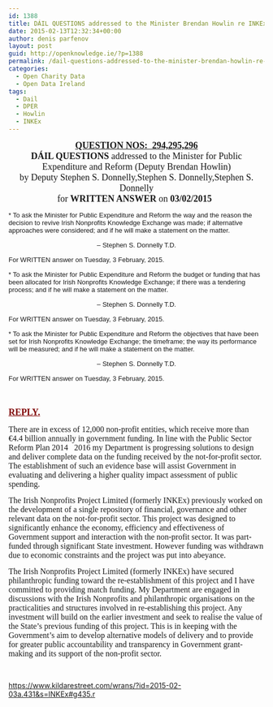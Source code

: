 ```yaml
---
id: 1388
title: DÁIL QUESTIONS addressed to the Minister Brendan Howlin re INKEx
date: 2015-02-13T12:32:34+00:00
author: denis parfenov
layout: post
guid: http://openknowledge.ie/?p=1388
permalink: /dail-questions-addressed-to-the-minister-brendan-howlin-re-inkex/
categories:
  - Open Charity Data
  - Open Data Ireland
tags:
  - Dail
  - DPER
  - Howlin
  - INKEx
---
```

<div align="center">
  <span style="font-family: MS Sans Serif; font-size: large;"><b><span style="text-decoration: underline;">QUESTION NOS:  294,295,296</span></b></span>
</div>

<div align="center">
  <span style="font-family: MS Sans Serif; font-size: large;"><b>DÁIL QUESTIONS</b></span><span style="font-family: MS Sans Serif; font-size: large;"> addressed to the Minister for Public Expenditure and Reform (Deputy Brendan Howlin)</span><br /> <span style="font-family: MS Sans Serif; font-size: large;">by Deputy Stephen S. Donnelly,Stephen S. Donnelly,Stephen S. Donnelly</span><br /> <span style="font-family: MS Sans Serif; font-size: large;">for </span><span style="font-family: MS Sans Serif; font-size: large;"><b>WRITTEN ANSWER</b></span><span style="font-family: MS Sans Serif; font-size: large;"> on </span><span style="font-family: MS Sans Serif; font-size: large;"><b>03/02/2015</b></span><span style="font-family: MS Sans Serif; font-size: large;"> </span><span style="font-family: MS Sans Serif; font-size: small;"> </span>
</div>

<span style="font-family: sans-serif; font-size: small;">* To ask the Minister for Public Expenditure and Reform the way and the reason the decision to revive Irish Nonprofits Knowledge Exchange was made; if alternative approaches were considered; and if he will make a statement on the matter.</span>

<div align="center">
  <span style="font-family: sans-serif; font-size: small;">&#8211; Stephen S. Donnelly T.D.</span>
</div>

<span style="font-family: sans-serif; font-size: small;">For WRITTEN answer on Tuesday, 3 February, 2015.</span>

<span style="font-family: sans-serif; font-size: small;">* To ask the Minister for Public Expenditure and Reform the budget or funding that has been allocated for Irish Nonprofits Knowledge Exchange; if there was a tendering process; and if he will make a statement on the matter.</span>

<div align="center">
  <span style="font-family: sans-serif; font-size: small;">&#8211; Stephen S. Donnelly T.D.</span>
</div>

<span style="font-family: sans-serif; font-size: small;">For WRITTEN answer on Tuesday, 3 February, 2015.</span>

<span style="font-family: sans-serif; font-size: small;">* To ask the Minister for Public Expenditure and Reform the objectives that have been set for Irish Nonprofits Knowledge Exchange; the timeframe; the way its performance will be measured; and if he will make a statement on the matter.</span>

<div align="center">
  <span style="font-family: sans-serif; font-size: small;">&#8211; Stephen S. Donnelly T.D.</span>
</div>

<span style="font-family: sans-serif; font-size: small;">For WRITTEN answer on Tuesday, 3 February, 2015.</span>

<span style="color: #0000ff; font-family: MS Sans Serif; font-size: large;">  </span>
  
<span style="color: #800000; font-family: MS Sans Serif; font-size: large;"><b><span style="text-decoration: underline;">REPLY.</span></b></span>

<span style="font-family: serif; font-size: medium;">There are in excess of 12,000 non-profit entities, which receive more than €4.4 billion annually in government funding. In line with the Public Sector Reform Plan 2014   2016 my Department is progressing solutions to design and deliver complete data on the funding received by the not-for-profit sector. The establishment of such an evidence base will assist Government in evaluating and delivering a higher quality impact assessment of public spending. </span>

<span style="font-family: serif; font-size: medium;">The Irish Nonprofits Project Limited (formerly INKEx) previously worked on the development of a single repository of financial, governance and other relevant data on the not-for-profit sector. This project was designed to significantly enhance the economy, efficiency and effectiveness of Government support and interaction with the non-profit sector. It was part-funded through significant State investment. However funding was withdrawn due to economic constraints and the project was put into abeyance. </span>

<span style="font-family: serif; font-size: medium;">The Irish Nonprofits Project Limited (formerly INKEx) have secured philanthropic funding toward the re-establishment of this project and I have committed to providing match funding. My Department are engaged in discussions with the Irish Nonprofits and philanthropic organisations on the practicalities and structures involved in re-establishing this project. Any investment will build on the earlier investment and seek to realise the value of the State&#8217;s previous funding of this project. This is in keeping with the Government&#8217;s aim to develop alternative models of delivery and to provide for greater public accountability and transparency in Government grant-making and its support of the non-profit sector.</span>

&nbsp;

<a href="https://www.kildarestreet.com/wrans/?id=2015-02-03a.431&s=INKEx#g435.r" target="_blank">https://www.kildarestreet.com/wrans/?id=2015-02-03a.431&s=INKEx#g435.r</a>